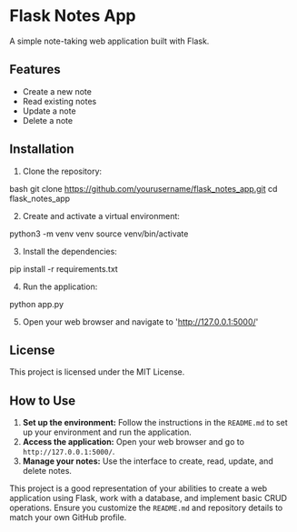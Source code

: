 # Flask Notes App

A simple note-taking web application built with Flask.

## Features

- Create a new note
- Read existing notes
- Update a note
- Delete a note

## Installation

1. Clone the repository:

bash
git clone https://github.com/yourusername/flask_notes_app.git
cd flask_notes_app

2. Create and activate a virtual environment:

python3 -m venv venv
source venv/bin/activate

3. Install the dependencies:

pip install -r requirements.txt

4. Run the application:

python app.py

5. Open your web browser and navigate to 'http://127.0.0.1:5000/'

## License

This project is licensed under the MIT License.


## How to Use

1. **Set up the environment:** Follow the instructions in the `README.md` to set up your environment and run the application.
2. **Access the application:** Open your web browser and go to `http://127.0.0.1:5000/`.
3. **Manage your notes:** Use the interface to create, read, update, and delete notes.

This project is a good representation of your abilities to create a web application using Flask, work with a database, and implement basic CRUD operations. Ensure you customize the `README.md` and repository details to match your own GitHub profile.
